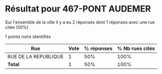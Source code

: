 # Résultat pour 467-PONT AUDEMER

Sur l'ensemble de la ville il y a eu 2 réponses dont 1 réponses avec une rue citée (50%)

1 points noirs identifiés

| Rue | Vote | % réponses | % Nb rues cités|
|-----|------|------------|----------------|
| RUE DE LA REPUBLIQUE | 1 | 50% | 100%|
| **Total** | 1 | 50% | 100%|
